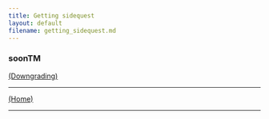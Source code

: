 ```yaml
---
title: Getting sidequest
layout: default
filename: getting_sidequest.md
--- 
```




### soonTM

[(Downgrading)](downgrading.md)


****
[(Home)](home.md)

****